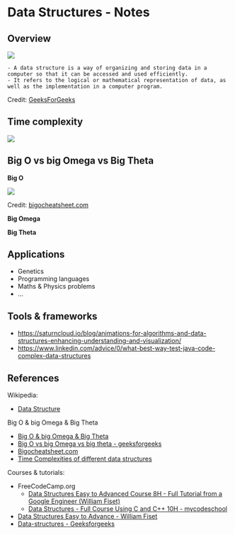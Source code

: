 # Data Structures - Notes

## Overview 

![](https://media.geeksforgeeks.org/wp-content/uploads/20220520182504/ClassificationofDataStructure-660x347.jpg)

```
- A data structure is a way of organizing and storing data in a computer so that it can be accessed and used efficiently. 
- It refers to the logical or mathematical representation of data, as well as the implementation in a computer program.
```

Credit: [GeeksForGeeks](https://www.geeksforgeeks.org/data-structure-meaning/)

## Time complexity

![](https://github.com/afondiel/research-notes/blob/master/programming/algorithms/docs/time_complexity.png?raw=true)


## Big O vs big Omega vs Big Theta

**Big O**

![](https://www.bigocheatsheet.com/img/big-o-cheat-sheet-poster.png)

Credit: [bigocheatsheet.com](https://www.bigocheatsheet.com/)

**Big Omega**

**Big Theta**

## Applications

 - Genetics
 - Programming languages
 - Maths & Physics problems
 - ...

## Tools & frameworks

- https://saturncloud.io/blog/animations-for-algorithms-and-data-structures-enhancing-understanding-and-visualization/
- https://www.linkedin.com/advice/0/what-best-way-test-java-code-complex-data-structures

## References

Wikipedia:

- [Data Structure](https://en.wikipedia.org/wiki/Data_structure)

Big O & big Omega & Big Theta
- [Big O & big Omega & Big Theta](https://joseiciano.medium.com/an-introduction-to-big-o-big-omega-and-big-theta-d10b5c7db002)
- [Big O vs big Omega vs big theta - geeksforgeeks](https://www.geeksforgeeks.org/difference-between-big-oh-big-omega-and-big-theta/)
- [Bigocheatsheet.com](https://www.bigocheatsheet.com/)
- [Time Complexities of different data structures](https://www.geeksforgeeks.org/time-complexities-of-different-data-structures/)

Courses & tutorials:
- FreeCodeCamp.org 
  - [Data Structures Easy to Advanced Course 8H - Full Tutorial from a Google Engineer (William Fiset)](https://www.youtube.com/watch?v=RBSGKlAvoiM)
  - [Data Structures - Full Course Using C and C++ 10H - mycodeschool](https://www.youtube.com/watch?v=B31LgI4Y4DQ&t=1319s)
- [Data Structures Easy to Advance - William Fiset](https://www.youtube.com/watch?v=Qmt0QwzEmh0&list=PLDV1Zeh2NRsB6SWUrDFW2RmDotAfPbeHu)
- [Data-structures - Geeksforgeeks ](https://www.geeksforgeeks.org/data-structures/)



